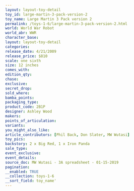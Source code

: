 ```yaml
---
layout: layout-toy-detail 
toy_id: large-martin-3-pack-version-2
toy_name: Large Martin 3 Pack version 2
permalink: /toys-1-6/large-martin-3-pack-version-2.html
world: World War Robot
world_abr: WWR
character_base: 
layout: layout-toy-detail
categories: 
release_date: 4/21/2009
release_price: $810 
scale: one sixth
size: 12 inches
comes_with: 
edition_qty: 
chase: 
exclusive: 
secret_drop: 
sold_where: 
bamba_points: 
packaging_type: 
product_code: 2B1P
designer: Ashley Wood
makers: 
points_of_articulation: 
variants: 
you_might_also_like: 
article_contributors: [Phil Back, Don Slater, MW Wutasi]
toy_pics: 
backstory: 2 x Big Red, 1 x Iron Panda
sale_type: 
event_exclusive: 
event_details: 
source_doc: MW Wutasi - 3A spreadsheet - 01-15-2019
pagination: 
__enabled: TRUE
__collection: toys-1-6
__sort_field: toy_name'
---
```

